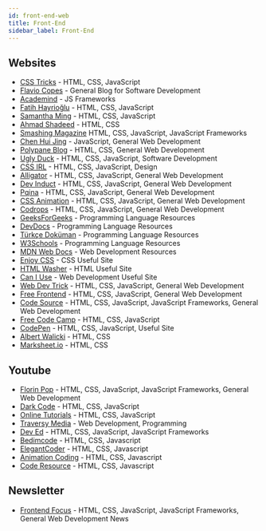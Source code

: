 ```yaml
---
id: front-end-web
title: Front-End
sidebar_label: Front-End
---
```


## Websites

- [CSS Tricks](https://css-tricks.com/ "CSS Tricks") - HTML, CSS, JavaScript
- [Flavio Copes](https://flaviocopes.com "Flavio Copes") - General Blog for Software Development
- [Academind](https://academind.com/ "Academind") - JS Frameworks
- [Fatih Hayrioğlu](https://fatihhayrioglu.com/ "Fatih Hayrioğlu") - HTML, CSS, JavaScript
- [Samantha Ming](https://www.samanthaming.com/ "Samantha Ming") - HTML, CSS, JavaScript
- [Ahmad Shadeed](https://ishadeed.com/ "Ahmad Shadeed") - HTML, CSS
- [Smashing Magazine](https://www.smashingmagazine.com/ "Smashing Magazine") HTML, CSS, JavaScript, JavaScript Frameworks
- [Chen Hui Jing](https://chenhuijing.com/ "Chen Hui Jing") - JavaScript, General Web Development
- [Polypane Blog](https://polypane.app/blog/ "Polypane Blog") - HTML, CSS, General Web Development
- [Ugly Duck](https://uglyduck.ca/articles/ "Ugly Duck") - HTML, CSS, JavaScript, Software Development
- [CSS IRL](https://css-irl.info/ "CSS IRL") - HTML, CSS, JavaScript, Design
- [Alligator](https://alligator.io/ "Alligator") - HTML, CSS, JavaScript, General Web Development
- [Dev Induct](https://devinduct.com/ "Dev Induct") - HTML, CSS, JavaScript, General Web Development
- [Pqina](https://pqina.nl/ "Pqina") - HTML, CSS, JavaScript, General Web Development
- [CSS Animation](https://cssanimation.rocks/ "CSS Animation") - HTML, CSS, JavaScript, General Web Development
- [Codrops](https://tympanus.net/codrops/ "Codrops") - HTML, CSS, JavaScript, General Web Development
- [GeeksForGeeks](https://www.geeksforgeeks.org/ "GeeksForGeeks") - Programming Language Resources
- [DevDocs](https://devdocs.io/ "DevDocs") - Programming Language Resources
- [Türkçe Doküman](https://turkcedokuman.com/ "Türkçe Doküman") - Programming Language Resources
- [W3Schools](https://turkcedokuman.com/ "W3Schools") - Programming Language Resources
- [MDN Web Docs](https://developer.mozilla.org/tr/ "MDN Web Docs") - Web Development Resources
- [Enjoy CSS](https://enjoycss.com/ "EnjoyCSS") - CSS Useful Site
- [HTML Washer](https://www.htmlwasher.com/ "HTML Washer") - HTML Useful Site
- [Can I Use](https://caniuse.com/ "Can I Use") - Web Development Useful Site
- [Web Dev Trick](https://webdevtrick.com/ "Web Dev Trick") - HTML, CSS, JavaScript, General Web Development
- [Free Frontend](https://freefrontend.com/ "Free Frontend") - HTML, CSS, JavaScript, General Web Development
- [Code Source](https://codesource.io/ "CodeSource") - HTML, CSS, JavaScript, JavaScript Frameworks, General Web Development
- [Free Code Camp](https://www.freecodecamp.org/ "freeCodeCamp") - HTML, CSS, JavaScript
- [CodePen](https://codepen.io/ "CodePen") - HTML, CSS, JavaScript, Useful Site
- [Albert Walicki](https://www.albertwalicki.com/blog) - HTML, CSS
- [Marksheet.io](https://marksheet.io/) - HTML, CSS

## Youtube

- [Florin Pop](https://www.youtube.com/channel/UCeU-1X402kT-JlLdAitxSMA "Florin Pop") - HTML, CSS, JavaScript, JavaScript Frameworks, General Web Development
- [Dark Code](https://www.youtube.com/channel/UCD3KVjbb7aq2OiOffuungzw "DarkCode") - HTML, CSS, JavaScript
- [Online Tutorials](https://www.youtube.com/channel/UCbwXnUipZsLfUckBPsC7Jog "Online Tutorials") - HTML, CSS, JavaScript
- [Traversy Media](https://www.youtube.com/user/TechGuyWeb "TraversyMedia") - Web Development, Programming
- [Dev Ed](https://www.youtube.com/channel/UClb90NQQcskPUGDIXsQEz5Q "Dev Ed") - HTML, CSS, JavaScript, JavaScript Frameworks
- [Bedimcode](https://www.youtube.com/c/Bedimcode "Bedimcode") - HTML, CSS, Javascript
- [ElegantCoder](https://www.youtube.com/c/ElegantCoder "Elegant Coder") - HTML, CSS, Javascript
- [Animation Coding](https://www.youtube.com/c/AnimationCoding "Animation Coding") - HTML, CSS, Javascript
- [Code Resource](https://www.youtube.com/c/CodeResource "Code Resource") - HTML, CSS, Javascript

## Newsletter

- [Frontend Focus](https://frontendfoc.us/ "Frontend Focus") - HTML, CSS, JavaScript, JavaScript Frameworks, General Web Development News
